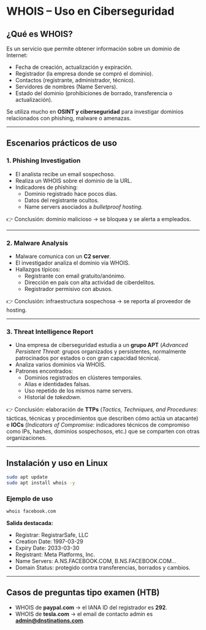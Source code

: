 # WHOIS – Uso en Ciberseguridad

## ¿Qué es WHOIS?
Es un servicio que permite obtener información sobre un dominio de Internet:  
- Fecha de creación, actualización y expiración.  
- Registrador (la empresa donde se compró el dominio).  
- Contactos (registrante, administrador, técnico).  
- Servidores de nombres (Name Servers).  
- Estado del dominio (prohibiciones de borrado, transferencia o actualización).  

Se utiliza mucho en **OSINT y ciberseguridad** para investigar dominios relacionados con phishing, malware o amenazas.

---

## Escenarios prácticos de uso

### 1. Phishing Investigation
- El analista recibe un email sospechoso.  
- Realiza un WHOIS sobre el dominio de la URL.  
- Indicadores de phishing:  
  - Dominio registrado hace pocos días.  
  - Datos del registrante ocultos.  
  - Name servers asociados a *bulletproof hosting*.  

👉 Conclusión: dominio malicioso → se bloquea y se alerta a empleados.

---

### 2. Malware Analysis
- Malware comunica con un **C2 server**.  
- El investigador analiza el dominio vía WHOIS.  
- Hallazgos típicos:  
  - Registrante con email gratuito/anónimo.  
  - Dirección en país con alta actividad de ciberdelitos.  
  - Registrador permisivo con abusos.  

👉 Conclusión: infraestructura sospechosa → se reporta al proveedor de hosting.

---

### 3. Threat Intelligence Report
- Una empresa de ciberseguridad estudia a un **grupo APT** (*Advanced Persistent Threat*: grupos organizados y persistentes, normalmente patrocinados por estados o con gran capacidad técnica).  
- Analiza varios dominios vía WHOIS.  
- Patrones encontrados:  
  - Dominios registrados en clústeres temporales.  
  - Alias e identidades falsas.  
  - Uso repetido de los mismos name servers.  
  - Historial de *takedown*.  

👉 Conclusión: elaboración de **TTPs** (*Tactics, Techniques, and Procedures*: tácticas, técnicas y procedimientos que describen cómo actúa un atacante) e **IOCs** (*Indicators of Compromise*: indicadores técnicos de compromiso como IPs, hashes, dominios sospechosos, etc.) que se comparten con otras organizaciones.

---

## Instalación y uso en Linux
```bash
sudo apt update
sudo apt install whois -y
```

### Ejemplo de uso
```bash
whois facebook.com
```

**Salida destacada:**  
- Registrar: RegistrarSafe, LLC  
- Creation Date: 1997-03-29  
- Expiry Date: 2033-03-30  
- Registrant: Meta Platforms, Inc.  
- Name Servers: A.NS.FACEBOOK.COM, B.NS.FACEBOOK.COM…  
- Domain Status: protegido contra transferencias, borrados y cambios.  

---

## Casos de preguntas tipo examen (HTB)
- WHOIS de **paypal.com** → el IANA ID del registrador es **292**.  
- WHOIS de **tesla.com** → el email de contacto admin es **admin@dnstinations.com**.  
